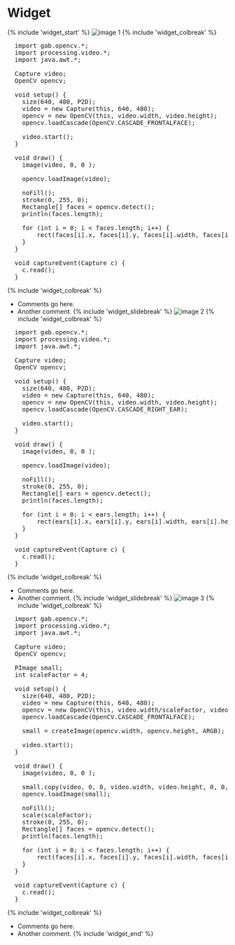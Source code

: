 # Widget

{% include 'widget_start' %}
![image 1](../../../code/facetracking/versions/image1.png)
{% include 'widget_colbreak' %}
<pre>
  import gab.opencv.*;
  import processing.video.*;
  import java.awt.*;

  Capture video;
  OpenCV opencv;

  void setup() {
    size(640, 480, P2D);
    video = new Capture(this, 640, 480);
    opencv = new OpenCV(this, video.width, video.height);
    opencv.loadCascade(OpenCV.CASCADE_FRONTALFACE);

    video.start();
  }

  void draw() {
    image(video, 0, 0 );

    opencv.loadImage(video);

    noFill();
    stroke(0, 255, 0);
    Rectangle[] faces = opencv.detect();
    println(faces.length);

    for (int i = 0; i < faces.length; i++) {
        rect(faces[i].x, faces[i].y, faces[i].width, faces[i].height);
    }
  }

  void captureEvent(Capture c) {
    c.read();
  }
</pre>
{% include 'widget_colbreak' %}
* Comments go here.
* Another comment.
{% include 'widget_slidebreak' %}
![image 2](../../../code/facetracking/versions/image2.png)
{% include 'widget_colbreak' %}
<pre>
  import gab.opencv.*;
  import processing.video.*;
  import java.awt.*;

  Capture video;
  OpenCV opencv;

  void setup() {
    size(640, 480, P2D);
    video = new Capture(this, 640, 480);
    opencv = new OpenCV(this, video.width, video.height);
    opencv.loadCascade(OpenCV.CASCADE_RIGHT_EAR);

    video.start();
  }

  void draw() {
    image(video, 0, 0 );

    opencv.loadImage(video);

    noFill();
    stroke(0, 255, 0);
    Rectangle[] ears = opencv.detect();
    println(faces.length);

    for (int i = 0; i < ears.length; i++) {
        rect(ears[i].x, ears[i].y, ears[i].width, ears[i].height);
    }
  }

  void captureEvent(Capture c) {
    c.read();
  }
</pre>
{% include 'widget_colbreak' %}
* Comments go here.
* Another comment.
{% include 'widget_slidebreak' %}
![image 3](../../../code/facetracking/versions/image3.png)
{% include 'widget_colbreak' %}
<pre>
  import gab.opencv.*;
  import processing.video.*;
  import java.awt.*;

  Capture video;
  OpenCV opencv;

  PImage small;
  int scaleFactor = 4;

  void setup() {
    size(640, 480, P2D);
    video = new Capture(this, 640, 480);
    opencv = new OpenCV(this, video.width/scaleFactor, video.height/scaleFactor);
    opencv.loadCascade(OpenCV.CASCADE_FRONTALFACE);

    small = createImage(opencv.width, opencv.height, ARGB);

    video.start();
  }

  void draw() {
    image(video, 0, 0 );

    small.copy(video, 0, 0, video.width, video.height, 0, 0, small.width, small.height);
    opencv.loadImage(small);

    noFill();
    scale(scaleFactor);
    stroke(0, 255, 0);
    Rectangle[] faces = opencv.detect();
    println(faces.length);

    for (int i = 0; i < faces.length; i++) {
        rect(faces[i].x, faces[i].y, faces[i].width, faces[i].height);
    }
  }

  void captureEvent(Capture c) {
    c.read();
  }
</pre>
{% include 'widget_colbreak' %}
* Comments go here.
* Another comment.
{% include 'widget_end' %}